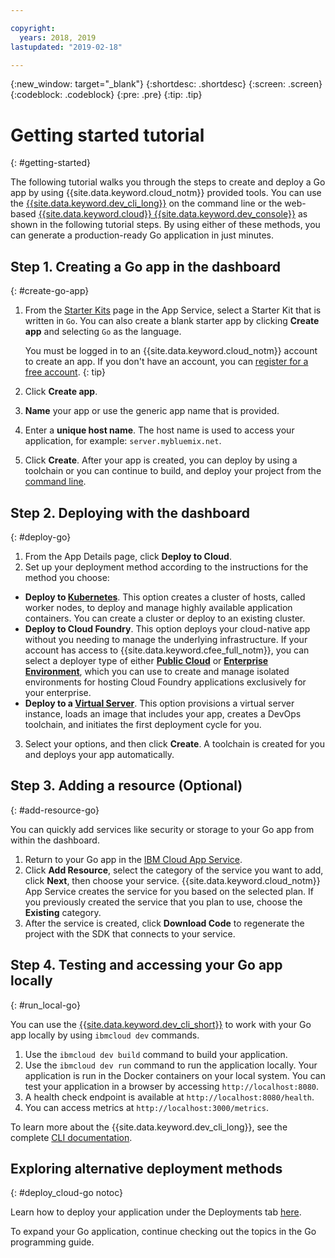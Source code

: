 ```yaml
---

copyright:
  years: 2018, 2019
lastupdated: "2019-02-18"

---
```


{:new_window: target="_blank"}
{:shortdesc: .shortdesc}
{:screen: .screen}
{:codeblock: .codeblock}
{:pre: .pre}
{:tip: .tip}

# Getting started tutorial
{: #getting-started}

The following tutorial walks you through the steps to create and deploy a Go app by using {{site.data.keyword.cloud_notm}} provided tools. You can use the [{{site.data.keyword.dev_cli_long}}](/docs/cli/index.html#ibmcloud-cli) on the command line or the web-based [{{site.data.keyword.cloud}} {{site.data.keyword.dev_console}}](https://cloud.ibm.com/developer/appservice/dashboard) as shown in the following tutorial steps. By using either of these methods, you can generate a production-ready Go application in just minutes.

## Step 1. Creating a Go app in the dashboard
{: #create-go-app}

1. From the [Starter Kits](https://cloud.ibm.com/developer/appservice/starter-kits) page in the App Service, select a Starter Kit that is written in `Go`. You can also create a blank starter app by clicking **Create app** and selecting `Go` as the language.

    You must be logged in to an {{site.data.keyword.cloud_notm}} account to create an app. If you don't have an account, you can [register for a free account](https://cloud.ibm.com/registration).
    {: tip}

3. Click **Create app**.
4. **Name** your app or use the generic app name that is provided.
5. Enter a **unique host name**. The host name is used to access your application, for example: `server.mybluemix.net`.
6. Click **Create**. After your app is created, you can deploy by using a toolchain or you can continue to build, and deploy your project from the [command line](/docs/cli/index.html#ibmcloud-cli).

## Step 2. Deploying with the dashboard
{: #deploy-go}

1. From the App Details page, click **Deploy to Cloud**.
2. Set up your deployment method according to the instructions for the method you choose:
  * **Deploy to [Kubernetes](/docs/apps/deploying/containers.html#containers)**. This option creates a cluster of hosts, called worker nodes, to deploy and manage highly available application containers. You can create a cluster or deploy to an existing cluster.
  * **Deploy to Cloud Foundry**. This option deploys your cloud-native app without you needing to manage the underlying infrastructure. If your account has access to {{site.data.keyword.cfee_full_notm}}, you can select a deployer type of either **[Public Cloud](/docs/cloud-foundry-public/about-cf.html#about-cf)** or **[Enterprise Environment](/docs/cloud-foundry-public/cfee.html#cfee)**, which you can use to create and manage isolated environments for hosting Cloud Foundry applications exclusively for your enterprise.
  * **Deploy to a [Virtual Server](/docs/apps/vsi-deploy.html#vsi-deploy)**. This option provisions a virtual server instance, loads an image that includes your app, creates a DevOps toolchain, and initiates the first deployment cycle for you.

3. Select your options, and then click **Create**. A toolchain is created for you and deploys your app automatically.

## Step 3. Adding a resource (Optional)
{: #add-resource-go}

You can quickly add services like security or storage to your Go app from within the dashboard.

1. Return to your Go app in the [IBM Cloud App Service](https://cloud.ibm.com/developer/appservice/dashboard).
2. Click **Add Resource**, select the category of the service you want to add, click **Next**, then choose your service. {{site.data.keyword.cloud_notm}} App Service creates the service for you based on the selected plan. If you previously created the service that you plan to use, choose the **Existing** category.
3. After the service is created, click **Download Code** to regenerate the project with the SDK that connects to your service.

## Step 4. Testing and accessing your Go app locally
{: #run_local-go}

You can use the [{{site.data.keyword.dev_cli_short}}](/docs/cli/index.html#ibmcloud-cli) to work with your Go app locally by using `ibmcloud dev` commands.

1. Use the `ibmcloud dev build` command to build your application.
2. Use the `ibmcloud dev run` command to run the application locally. Your application is run in the Docker containers on your local system. You can test your application in a browser by accessing `http://localhost:8080`.
3. A health check endpoint is available at `http://localhost:8080/health`.
4. You can access metrics at `http://localhost:3000/metrics`.

To learn more about the {{site.data.keyword.dev_cli_long}}, see the complete [CLI documentation](/docs/cli/index.html#ibmcloud-cli).

## Exploring alternative deployment methods
{: #deploy_cloud-go notoc}

Learn how to deploy your application under the Deployments tab [here](/docs/go/deploying_apps.html). 

To expand your Go application, continue checking out the topics in the Go programming guide.
